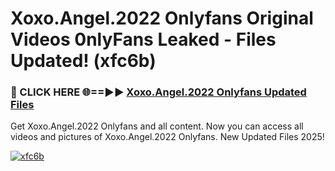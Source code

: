 # Xoxo.Angel.2022 Onlyfans Original Videos 0nlyFans Leaked - Files Updated! (xfc6b)

<h3>🔴 CLICK HERE 🌐==►► <a href="https://tinyurl.com/2m67pmp6" rel="nofollow">Xoxo.Angel.2022 Onlyfans Updated Files</a></h3>

Get Xoxo.Angel.2022 Onlyfans and all content. Now you can access all videos and pictures of Xoxo.Angel.2022 Onlyfans. New Updated Files 2025!

[![xfc6b](https://i.imgur.com/H4QAA4z.gif)](https://tinyurl.com/2m67pmp6)